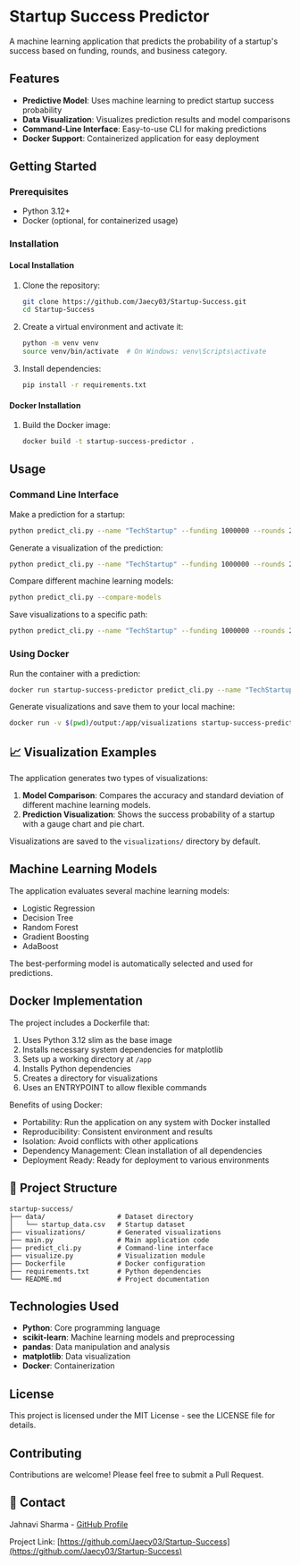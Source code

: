 # Startup Success Predictor

A machine learning application that predicts the probability of a startup's success based on funding, rounds, and business category.

## Features

- **Predictive Model**: Uses machine learning to predict startup success probability
- **Data Visualization**: Visualizes prediction results and model comparisons
- **Command-Line Interface**: Easy-to-use CLI for making predictions
- **Docker Support**: Containerized application for easy deployment

## Getting Started

### Prerequisites

- Python 3.12+
- Docker (optional, for containerized usage)

### Installation

#### Local Installation

1. Clone the repository:
   ```bash
   git clone https://github.com/Jaecy03/Startup-Success.git
   cd Startup-Success
   ```

2. Create a virtual environment and activate it:
   ```bash
   python -m venv venv
   source venv/bin/activate  # On Windows: venv\Scripts\activate
   ```

3. Install dependencies:
   ```bash
   pip install -r requirements.txt
   ```

#### Docker Installation

1. Build the Docker image:
   ```bash
   docker build -t startup-success-predictor .
   ```

## Usage

### Command Line Interface

Make a prediction for a startup:

```bash
python predict_cli.py --name "TechStartup" --funding 1000000 --rounds 2 --category "Software"
```

Generate a visualization of the prediction:

```bash
python predict_cli.py --name "TechStartup" --funding 1000000 --rounds 2 --category "Software" --visualize
```

Compare different machine learning models:

```bash
python predict_cli.py --compare-models
```

Save visualizations to a specific path:

```bash
python predict_cli.py --name "TechStartup" --funding 1000000 --rounds 2 --category "Software" --save-viz "path/to/save.png"
```

### Using Docker

Run the container with a prediction:

```bash
docker run startup-success-predictor predict_cli.py --name "TechStartup" --funding 1000000 --rounds 2 --category "Software"
```

Generate visualizations and save them to your local machine:

```bash
docker run -v $(pwd)/output:/app/visualizations startup-success-predictor predict_cli.py --name "TechStartup" --funding 1000000 --rounds 2 --category "Software" --visualize
```

## 📈 Visualization Examples

The application generates two types of visualizations:

1. **Model Comparison**: Compares the accuracy and standard deviation of different machine learning models.
2. **Prediction Visualization**: Shows the success probability of a startup with a gauge chart and pie chart.

Visualizations are saved to the `visualizations/` directory by default.

## Machine Learning Models

The application evaluates several machine learning models:

- Logistic Regression
- Decision Tree
- Random Forest
- Gradient Boosting
- AdaBoost

The best-performing model is automatically selected and used for predictions.

## Docker Implementation

The project includes a Dockerfile that:

1. Uses Python 3.12 slim as the base image
2. Installs necessary system dependencies for matplotlib
3. Sets up a working directory at `/app`
4. Installs Python dependencies
5. Creates a directory for visualizations
6. Uses an ENTRYPOINT to allow flexible commands

Benefits of using Docker:
- Portability: Run the application on any system with Docker installed
- Reproducibility: Consistent environment and results
- Isolation: Avoid conflicts with other applications
- Dependency Management: Clean installation of all dependencies
- Deployment Ready: Ready for deployment to various environments

## 📁 Project Structure

```
startup-success/
├── data/                  # Dataset directory
│   └── startup_data.csv   # Startup dataset
├── visualizations/        # Generated visualizations
├── main.py                # Main application code
├── predict_cli.py         # Command-line interface
├── visualize.py           # Visualization module
├── Dockerfile             # Docker configuration
├── requirements.txt       # Python dependencies
└── README.md              # Project documentation
```

## Technologies Used

- **Python**: Core programming language
- **scikit-learn**: Machine learning models and preprocessing
- **pandas**: Data manipulation and analysis
- **matplotlib**: Data visualization
- **Docker**: Containerization

## License

This project is licensed under the MIT License - see the LICENSE file for details.

## Contributing

Contributions are welcome! Please feel free to submit a Pull Request.

## 📧 Contact

Jahnavi Sharma - [GitHub Profile](https://github.com/Jaecy03)

Project Link: [https://github.com/Jaecy03/Startup-Success](https://github.com/Jaecy03/Startup-Success)
